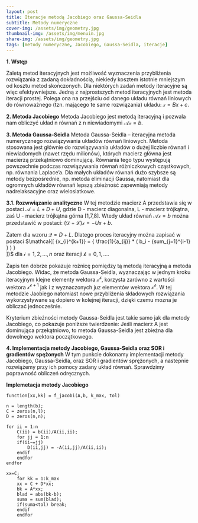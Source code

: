 ```yaml
---
layout: post
title: Iteracje metodą Jacobiego oraz Gaussa-Seidla
subtitle: Metody numeryczne
cover-img: /assets/img/geometry.jpg
thumbnail-img: /assets/img/menuin.jpg
share-img: /assets/img/geometry.jpg
tags: [metody numeryczne, Jacobiego, Gaussa-Seidla, iteracje]
---
```


**1. Wstęp**

Zaletą metod iteracyjnych jest możliwość wyznaczenia przybliżenia rozwiązania z zadaną dokładnością, niekiedy kosztem istotnie mniejszym od kosztu metod skończonych. Dla niektórych zadań metody iteracyjne są więc efektywniejsze. Jedną z najprostszych metod iteracyjnych jest metoda iteracji prostej. Polega ona na przejściu od danego układu równań liniowych do równoważnego (tzn. mającego te same rozwiązania) układu: $\mathcal{x}=Bx+c$. 

**2. Metoda Jacobiego**
Metoda Jacobiego jest metodą iteracyjną i pozwala nam obliczyć układ n równań z n niewiadomymi $\mathcal{Ax}=b$.


**3. Metoda Gaussa-Seidla**
Metoda Gaussa-Seidla – iteracyjna metoda numerycznego rozwiązywania układów równań liniowych. Metoda stosowana jest głównie do rozwiązywania układów o dużej liczbie równań i niewiadomych (nawet rzędu milionów), których macierz główna jest macierzą przekątniowo dominującą. Równania tego typu występują powszechnie podczas rozwiązywania równań różniczkowych cząstkowych, np. równania Laplace’a. Dla małych układów równań dużo szybsze są metody bezpośrednie, np. metoda eliminacji Gaussa, natomiast dla ogromnych układów równań lepszą zbieżność zapewniają metody nadrelaksacyjne oraz wielosiatkowe.

**3.1. Rozwwiązanie analityczne**
W tej metodzie macierz A przedstawia się w postaci $\mathcal{A}=L+D+U$, gdzie D - macierz diagonalna, L - macierz trójkątna, zaś U - macierz trójkątna górna [1,7,8]. Wtedy układ równań $\mathcal{Ax}=b$ można przedstawić w postaci: $\mathcal{(D+L)x}=-Ux+b$.  

Zatem dla wzoru $\mathcal{Q}=D+L$. Dlatego proces iteracyjny można zapisać w postaci 
$\mathcal{\[ 
{x_{i}^{k+1}} = { \frac{1}{a_{ij}} * ( b_i - \{sum_{j=1}^{i-1} } ) }  
\]}$ 
dla $\mathcal{i}=1,2,...,n$ oraz iteracji $\mathcal{k}=0,1,...$.  

Zapis ten dobrze pokazuje rożnicę pomiędzy tą metodą iteracyjną a metoda Jacobiego. Widac, że metoda Gaussa-Seidla, wyznaczając w jednym kroku iteracyjnym klejne elementy wektora $\mathcal{x^k}$, korzysta zarówno z wartości wektora $\mathcal{x^{k+1}}$ jak i z wyznaczonych juz elementów wektora $\mathcal{x^k}$. W tej metodzie Jaobiego natomiast nowe przybliżenia składowych rozwiązania wykorzystywane są dopiero w kolejnej iteracji, dzięki czemu mozna je obliczać jednocześnie. 

Kryterium zbieżności metody Gaussa-Seidla jest takie samo jak dla metody Jacobiego, co pokazuje poniższe twierdzenie: Jeśli macierz A jest dominująca przekątniowo, to metoda Gaussa-Seidla jest zbieżna dla dowolnego wektora początkowego.

**4. Implementacja metody Jacobiego, Gaussa-Seidla oraz SOR i gradientów spężonych**
W tym punkcie dokonamy implementacji metody Jacobiego, Gaussa-Seidla, oraz SOR i gradientów sprężonych, a nastepnie rozwiążemy przy ich pomocy zadany układ równań. Sprawdzimy poprawność obliczeń odręcznych. 

**Implemetacja metody Jacobiego**

~~~
function[xx,kk] = f_jacobi(A,b, k_max, tol)

n = length(b);
C = zeros(n,l);
D = zeros(n,n);

for ii = 1:n
    C(ii) = b(ii)/A(ii,ii);
    for jj = 1:n
    if(ii~=jj)
        D(ii,jj) = -A(ii,jj)/A(ii,ii);
    endif
    endfor
endfor

xx=C;
    for kk = 1:k_max
    xx = C + D*xx;
    bk = A*xx;
    blad = abs(bk-b);
    suma = sum(blad);
    if(suma<tol) break;
    endif
    endfor

~~~